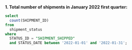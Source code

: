 **1. Total number of shipments in January 2022 first quarter:**
```sql
select 
  count(SHIPMENT_ID) 
from 
  shipment_status 
where 
  STATUS_ID = "SHIPMENT_SHIPPED"
  and STATUS_DATE between '2022-01-01' and '2022-01-31';
```
